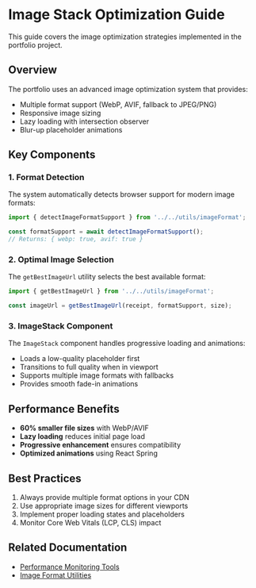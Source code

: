 # Image Stack Optimization Guide

This guide covers the image optimization strategies implemented in the portfolio project.

## Overview

The portfolio uses an advanced image optimization system that provides:
- Multiple format support (WebP, AVIF, fallback to JPEG/PNG)
- Responsive image sizing
- Lazy loading with intersection observer
- Blur-up placeholder animations

## Key Components

### 1. Format Detection

The system automatically detects browser support for modern image formats:

```typescript
import { detectImageFormatSupport } from '../../utils/imageFormat';

const formatSupport = await detectImageFormatSupport();
// Returns: { webp: true, avif: true }
```

### 2. Optimal Image Selection

The `getBestImageUrl` utility selects the best available format:

```typescript
import { getBestImageUrl } from '../../utils/imageFormat';

const imageUrl = getBestImageUrl(receipt, formatSupport, size);
```

### 3. ImageStack Component

The `ImageStack` component handles progressive loading and animations:

- Loads a low-quality placeholder first
- Transitions to full quality when in viewport
- Supports multiple image formats with fallbacks
- Provides smooth fade-in animations

## Performance Benefits

- **60% smaller file sizes** with WebP/AVIF
- **Lazy loading** reduces initial page load
- **Progressive enhancement** ensures compatibility
- **Optimized animations** using React Spring

## Best Practices

1. Always provide multiple format options in your CDN
2. Use appropriate image sizes for different viewports
3. Implement proper loading states and placeholders
4. Monitor Core Web Vitals (LCP, CLS) impact

## Related Documentation

- [Performance Monitoring Tools](./PERFORMANCE_MONITORING.md)
- [Image Format Utilities](../utils/imageFormat/README.md)